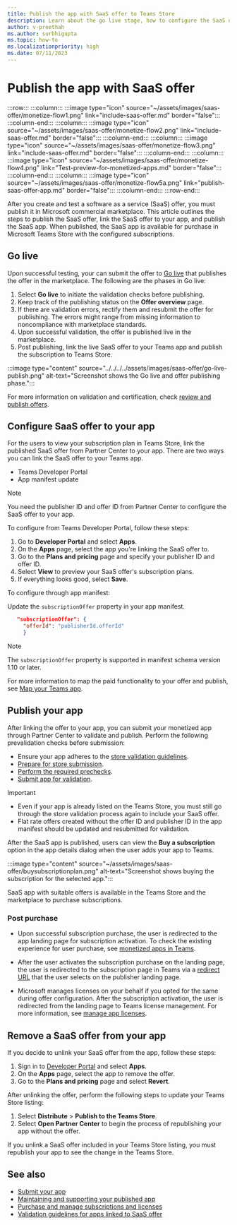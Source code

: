 ```yaml
---
title: Publish the app with SaaS offer to Teams Store
description: Learn about the go live stage, how to configure the SaaS offer to your app and publish the app to the Microsoft Teams Store.
author: v-preethah
ms.author: surbhigupta
ms.topic: how-to
ms.localizationpriority: high
ms.date: 07/11/2023
---
```


# Publish the app with SaaS offer

:::row:::
   :::column:::
      :::image type="icon" source="~/assets/images/saas-offer/monetize-flow1.png" link="include-saas-offer.md" border="false":::
   :::column-end:::
   :::column:::
      :::image type="icon" source="~/assets/images/saas-offer/monetize-flow2.png" link="include-saas-offer.md" border="false":::
   :::column-end:::
   :::column:::
      :::image type="icon" source="~/assets/images/saas-offer/monetize-flow3.png" link="include-saas-offer.md" border="false":::
   :::column-end:::
   :::column:::
      :::image type="icon" source="~/assets/images/saas-offer/monetize-flow4.png" link="Test-preview-for-monetized-apps.md" border="false":::
   :::column-end:::
   :::column:::
      :::image type="icon" source="~/assets/images/saas-offer/monetize-flow5a.png" link="publish-saas-offer-app.md" border="false":::
   :::column-end:::
:::row-end:::

After you create and test a software as a service (SaaS) offer, you must publish it in Microsoft commercial marketplace. This article outlines the steps to publish the SaaS offer, link the SaaS offer to your app, and publish the SaaS app. When published, the SaaS app is available for purchase in Microsoft Teams Store with the configured subscriptions.

## Go live

Upon successful testing, your can submit the offer to [Go live](/partner-center/marketplace/test-publish-saas-offer) that publishes the offer in the marketplace. The following are the phases in Go live:

1. Select **Go live** to initiate the validation checks before publishing.
1. Keep track of the publishing status on the **Offer overview** page.
1. If there are validation errors, rectify them and resubmit the offer for publishing. The errors might range from missing information to noncompliance with marketplace standards.
1. Upon successful validation, the offer is published live in the marketplace.
1. Post publishing, link the live SaaS offer to your Teams app and publish the subscription to Teams Store.

:::image type="content" source="../../../../assets/images/saas-offer/go-live-publish.png" alt-text="Screenshot shows the Go live and offer publishing phase.":::

For more information on validation and certification, check [review and publish offers](/partner-center/marketplace/review-publish-offer).

## Configure SaaS offer to your app

For the users to view your subscription plan in Teams Store, link the published SaaS offer from Partner Center to your app. There are two ways you can link the SaaS offer to your Teams app.

* Teams Developer Portal
* App manifest update

> [!NOTE]
> You need the publisher ID and offer ID from Partner Center to configure the SaaS offer to your app.

To configure from Teams Developer Portal, follow these steps:

1. Go to **Developer Portal** and select **Apps**.
1. On the **Apps** page, select the app you're linking the SaaS offer to.
1. Go to the **Plans and pricing** page and specify your publisher ID and offer ID.
1. Select **View** to preview your SaaS offer's subscription plans.
1. If everything looks good, select **Save**.

To configure through app manifest:

Update the `subscriptionOffer` property in your app manifest.

   ```json
      "subscriptionOffer": {
        "offerId": "publisherId.offerId"  
        }
   ```

> [!NOTE]
> The `subscriptionOffer` property is supported in manifest schema version 1.10 or later.

For more information to map the paid functionality to your offer and publish, see [Map your Teams app](https://aka.ms/TMTG).

## Publish your app

After linking the offer to your app, you can submit your monetized app through Partner Center to validate and publish. Perform the following prevalidation checks before submission:

* Ensure your app adheres to the [store validation guidelines](teams-store-validation-guidelines.md).
* [Prepare for store submission](submission-checklist.md).
* [Perform the required prechecks](../publish.md).
* [Submit app for validation](/office/dev/store/add-in-submission-guide).

> [!IMPORTANT]
>
> * Even if your app is already listed on the Teams Store, you must still go through the store validation process again to include your SaaS offer.
> * Flat rate offers created without the offer ID and publisher ID in the app manifest should be updated and resubmitted for validation.

After the SaaS app is published, users can view the **Buy a subscription** option in the app details dialog when the user adds your app to Teams.

:::image type="content" source="~/assets/images/saas-offer/buysubscriptionplan.png" alt-text="Screenshot shows buying the subscription for the selected app.":::

SaaS app with suitable offers is available in the Teams Store and the marketplace to purchase subscriptions.

### Post purchase

* Upon successful subscription purchase, the user is redirected to the app landing page for subscription activation. To check the existing experience for user purchase, see [monetized apps in Teams](https://aka.ms/TMTG).

* After the user activates the subscription purchase on the landing page, the user is redirected to the subscription page in Teams via a [redirect URL](https://teams.microsoft.com/_#/subscriptionManagement) that the user selects on the publisher landing page.

* Microsoft manages licenses on your behalf if you opted for the same during offer configuration. After the subscription activation, the user is redirected from the landing page to Teams license management. For more information, see [manage app licenses](end-user-purchase-experience.md#license-and-subscriptions-management-experience).

## Remove a SaaS offer from your app

If you decide to unlink your SaaS offer from the app, follow these steps:

1. Sign in to [Developer Portal](https://dev.teams.microsoft.com/) and select **Apps**.
1. On the **Apps** page, select the app to remove the offer.
1. Go to the **Plans and pricing** page and select **Revert**.

After unlinking the offer, perform the following steps to update your Teams Store listing:

1. Select **Distribute** > **Publish to the Teams Store**.
1. Select **Open Partner Center** to begin the process of republishing your app without the offer.

If you unlink a SaaS offer included in your Teams Store listing, you must republish your app to see the change in the Teams Store.

## See also

* [Submit your app](/partner-center/marketplace/add-in-submission-guide?toc=%2Fmicrosoftteams%2Fplatform%2Ftoc.json&bc=%2Fmicrosoftteams%2Fplatform%2Fbreadcrumb%2Ftoc.json)
* [Maintaining and supporting your published app](../post-publish/overview.md)
* [Purchase and manage subscriptions and licenses](end-user-purchase-experience.md)
* [Validation guidelines for apps linked to SaaS offer](teams-store-validation-guidelines.md#apps-linked-to-saas-offer)

